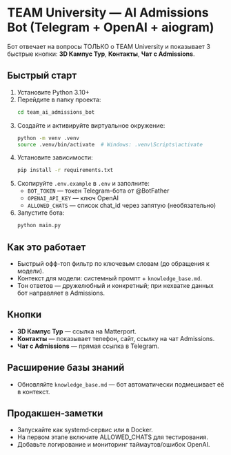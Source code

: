 # TEAM University — AI Admissions Bot (Telegram + OpenAI + aiogram)

Бот отвечает на вопросы ТОЛЬКО о TEAM University и показывает 3 быстрые кнопки:
**3D Кампус Тур**, **Контакты**, **Чат с Admissions**.

## Быстрый старт

1) Установите Python 3.10+
2) Перейдите в папку проекта:
   ```bash
   cd team_ai_admissions_bot
   ```
3) Создайте и активируйте виртуальное окружение:
   ```bash
   python -m venv .venv
   source .venv/bin/activate  # Windows: .venv\Scripts\activate
   ```
4) Установите зависимости:
   ```bash
   pip install -r requirements.txt
   ```
5) Скопируйте `.env.example` в `.env` и заполните:
   - `BOT_TOKEN` — токен Telegram-бота от @BotFather
   - `OPENAI_API_KEY` — ключ OpenAI
   - `ALLOWED_CHATS` — список chat_id через запятую (необязательно)
6) Запустите бота:
   ```bash
   python main.py
   ```

## Как это работает
- Быстрый офф-топ фильтр по ключевым словам (до обращения к модели).
- Контекст для модели: системный промпт + `knowledge_base.md`.
- Тон ответов — дружелюбный и конкретный; при нехватке данных бот направляет в Admissions.

## Кнопки
- **3D Кампус Тур** — ссылка на Matterport.
- **Контакты** — показывает телефон, сайт, ссылку на чат Admissions.
- **Чат с Admissions** — прямая ссылка в Telegram.

## Расширение базы знаний
- Обновляйте `knowledge_base.md` — бот автоматически подмешивает её в контекст.

## Продакшен‑заметки
- Запускайте как systemd‑сервис или в Docker.
- На первом этапе включите ALLOWED_CHATS для тестирования.
- Добавьте логирование и мониторинг таймаутов/ошибок OpenAI.
